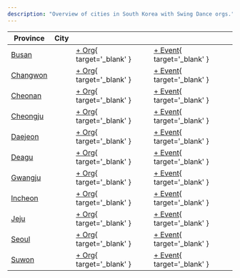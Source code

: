 ```yaml
---
description: "Overview of cities in South Korea with Swing Dance orgs."
---
```


| Province | City | | |
| --- | --- | --- | --- |
| [Busan](index.md#busan) | | [+ Org](https://github.com/swingdance/orgs/issues/new?assignees=&labels=add+org&projects=&template=02-add_entity.yml&title=%5Bkr%5D%20%3CName%3E&region=kr&province=Busan&city=Busan){ target='_blank' } | [+ Event](https://github.com/swingdance/events/issues/new?assignees=&labels=add+event&projects=&template=02-add_entity.yml&title=%5Bkr%5D%20%3CName%3E&region=kr&province=Busan&city=Busan&org_id=){ target='_blank' } |
| [Changwon](index.md#changwon) | | [+ Org](https://github.com/swingdance/orgs/issues/new?assignees=&labels=add+org&projects=&template=02-add_entity.yml&title=%5Bkr%5D%20%3CName%3E&region=kr&province=Changwon&city=Changwon){ target='_blank' } | [+ Event](https://github.com/swingdance/events/issues/new?assignees=&labels=add+event&projects=&template=02-add_entity.yml&title=%5Bkr%5D%20%3CName%3E&region=kr&province=Changwon&city=Changwon&org_id=){ target='_blank' } |
| [Cheonan](index.md#cheonan) | | [+ Org](https://github.com/swingdance/orgs/issues/new?assignees=&labels=add+org&projects=&template=02-add_entity.yml&title=%5Bkr%5D%20%3CName%3E&region=kr&province=Cheonan&city=Cheonan){ target='_blank' } | [+ Event](https://github.com/swingdance/events/issues/new?assignees=&labels=add+event&projects=&template=02-add_entity.yml&title=%5Bkr%5D%20%3CName%3E&region=kr&province=Cheonan&city=Cheonan&org_id=){ target='_blank' } |
| [Cheongju](index.md#cheongju) | | [+ Org](https://github.com/swingdance/orgs/issues/new?assignees=&labels=add+org&projects=&template=02-add_entity.yml&title=%5Bkr%5D%20%3CName%3E&region=kr&province=Cheongju&city=Cheongju){ target='_blank' } | [+ Event](https://github.com/swingdance/events/issues/new?assignees=&labels=add+event&projects=&template=02-add_entity.yml&title=%5Bkr%5D%20%3CName%3E&region=kr&province=Cheongju&city=Cheongju&org_id=){ target='_blank' } |
| [Daejeon](index.md#daejeon) | | [+ Org](https://github.com/swingdance/orgs/issues/new?assignees=&labels=add+org&projects=&template=02-add_entity.yml&title=%5Bkr%5D%20%3CName%3E&region=kr&province=Daejeon&city=Daejeon){ target='_blank' } | [+ Event](https://github.com/swingdance/events/issues/new?assignees=&labels=add+event&projects=&template=02-add_entity.yml&title=%5Bkr%5D%20%3CName%3E&region=kr&province=Daejeon&city=Daejeon&org_id=){ target='_blank' } |
| [Deagu](index.md#deagu) | | [+ Org](https://github.com/swingdance/orgs/issues/new?assignees=&labels=add+org&projects=&template=02-add_entity.yml&title=%5Bkr%5D%20%3CName%3E&region=kr&province=Deagu&city=Deagu){ target='_blank' } | [+ Event](https://github.com/swingdance/events/issues/new?assignees=&labels=add+event&projects=&template=02-add_entity.yml&title=%5Bkr%5D%20%3CName%3E&region=kr&province=Deagu&city=Deagu&org_id=){ target='_blank' } |
| [Gwangju](index.md#gwangju) | | [+ Org](https://github.com/swingdance/orgs/issues/new?assignees=&labels=add+org&projects=&template=02-add_entity.yml&title=%5Bkr%5D%20%3CName%3E&region=kr&province=Gwangju&city=Gwangju){ target='_blank' } | [+ Event](https://github.com/swingdance/events/issues/new?assignees=&labels=add+event&projects=&template=02-add_entity.yml&title=%5Bkr%5D%20%3CName%3E&region=kr&province=Gwangju&city=Gwangju&org_id=){ target='_blank' } |
| [Incheon](index.md#incheon) | | [+ Org](https://github.com/swingdance/orgs/issues/new?assignees=&labels=add+org&projects=&template=02-add_entity.yml&title=%5Bkr%5D%20%3CName%3E&region=kr&province=Incheon&city=Incheon){ target='_blank' } | [+ Event](https://github.com/swingdance/events/issues/new?assignees=&labels=add+event&projects=&template=02-add_entity.yml&title=%5Bkr%5D%20%3CName%3E&region=kr&province=Incheon&city=Incheon&org_id=){ target='_blank' } |
| [Jeju](index.md#jeju) | | [+ Org](https://github.com/swingdance/orgs/issues/new?assignees=&labels=add+org&projects=&template=02-add_entity.yml&title=%5Bkr%5D%20%3CName%3E&region=kr&province=Jeju&city=Jeju){ target='_blank' } | [+ Event](https://github.com/swingdance/events/issues/new?assignees=&labels=add+event&projects=&template=02-add_entity.yml&title=%5Bkr%5D%20%3CName%3E&region=kr&province=Jeju&city=Jeju&org_id=){ target='_blank' } |
| [Seoul](index.md#seoul) | | [+ Org](https://github.com/swingdance/orgs/issues/new?assignees=&labels=add+org&projects=&template=02-add_entity.yml&title=%5Bkr%5D%20%3CName%3E&region=kr&province=Seoul&city=Seoul){ target='_blank' } | [+ Event](https://github.com/swingdance/events/issues/new?assignees=&labels=add+event&projects=&template=02-add_entity.yml&title=%5Bkr%5D%20%3CName%3E&region=kr&province=Seoul&city=Seoul&org_id=){ target='_blank' } |
| [Suwon](index.md#suwon) | | [+ Org](https://github.com/swingdance/orgs/issues/new?assignees=&labels=add+org&projects=&template=02-add_entity.yml&title=%5Bkr%5D%20%3CName%3E&region=kr&province=Suwon&city=Suwon){ target='_blank' } | [+ Event](https://github.com/swingdance/events/issues/new?assignees=&labels=add+event&projects=&template=02-add_entity.yml&title=%5Bkr%5D%20%3CName%3E&region=kr&province=Suwon&city=Suwon&org_id=){ target='_blank' } |
